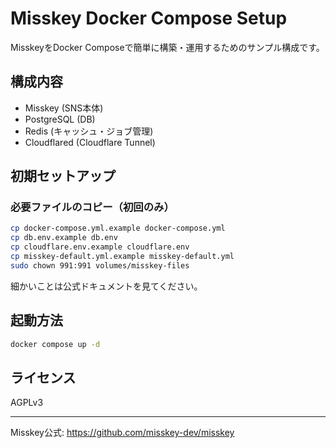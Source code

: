 # Misskey Docker Compose Setup

MisskeyをDocker Composeで簡単に構築・運用するためのサンプル構成です。

## 構成内容
- Misskey (SNS本体)
- PostgreSQL (DB)
- Redis (キャッシュ・ジョブ管理)
- Cloudflared (Cloudflare Tunnel)

## 初期セットアップ
### 必要ファイルのコピー（初回のみ）
```sh
cp docker-compose.yml.example docker-compose.yml
cp db.env.example db.env
cp cloudflare.env.example cloudflare.env
cp misskey-default.yml.example misskey-default.yml
sudo chown 991:991 volumes/misskey-files
```
細かいことは公式ドキュメントを見てください。

## 起動方法
```sh
docker compose up -d
```

## ライセンス
AGPLv3

---
Misskey公式: https://github.com/misskey-dev/misskey
